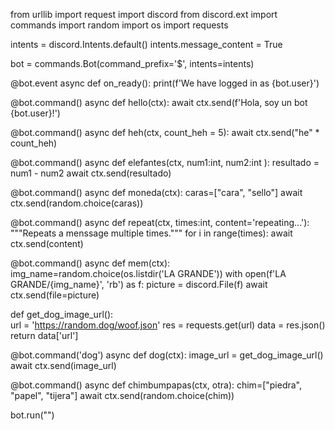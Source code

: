 from urllib import request
import discord
from discord.ext import commands
import random 
import os
import requests

intents = discord.Intents.default()
intents.message_content = True

bot = commands.Bot(command_prefix='$', intents=intents)

@bot.event
async def on_ready():
    print(f'We have logged in as {bot.user}')

@bot.command()
async def hello(ctx):
    await ctx.send(f'Hola, soy un bot {bot.user}!')

@bot.command()
async def heh(ctx, count_heh = 5):
    await ctx.send("he" * count_heh)

@bot.command()
async def elefantes(ctx, num1:int, num2:int ):
    resultado = num1 - num2
    await ctx.send(resultado)

@bot.command()
async def moneda(ctx):
    caras=["cara",
           "sello"]
    await ctx.send(random.choice(caras))


@bot.command()
async def repeat(ctx, times:int, content='repeating...'):
    """Repeats a menssage multiple times."""
    for i in range(times):
        await ctx.send(content)

@bot.command()
async def mem(ctx):
    img_name=random.choice(os.listdir('LA GRANDE'))
    with open(f'LA GRANDE/{img_name}', 'rb') as f:
        picture = discord.File(f)
    await ctx.send(file=picture)

def get_dog_image_url():    
    url = 'https://random.dog/woof.json'
    res = requests.get(url)
    data = res.json()
    return data['url']


@bot.command('dog')
async def dog(ctx):
    image_url = get_dog_image_url()
    await ctx.send(image_url)


@bot.command()
async def chimbumpapas(ctx, otra):
    chim=["piedra", "papel", "tijera"]
    await ctx.send(random.choice(chim))

bot.run("")
